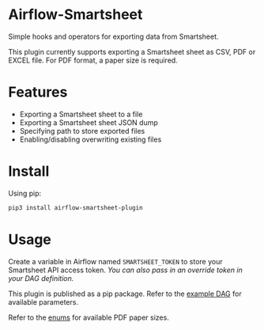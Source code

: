 # Airflow-Smartsheet
Simple hooks and operators for exporting data from Smartsheet.

This plugin currently supports exporting a Smartsheet sheet as CSV, PDF or EXCEL file. For PDF format, a paper size is required.

# Features
- Exporting a Smartsheet sheet to a file
- Exporting a Smartsheet sheet JSON dump
- Specifying path to store exported files
- Enabling/disabling overwriting existing files

# Install
Using pip:
```bash
pip3 install airflow-smartsheet-plugin
```

# Usage
Create a variable in Airflow named `SMARTSHEET_TOKEN` to store your Smartsheet API access token.
*You can also pass in an override token in your DAG definition.*

This plugin is published as a pip package. Refer to the [example DAG](example_dag.py) for available parameters.

Refer to the [enums](airflow_smartsheet/operators/enums.py) for available PDF paper sizes.
